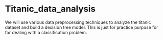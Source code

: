 # Titanic_data_analysis
We will use various data preprocessing techniques to analyze the titanic dataset and build a decision tree model. This is just for practice purpose for for dealing with a classification problem.
